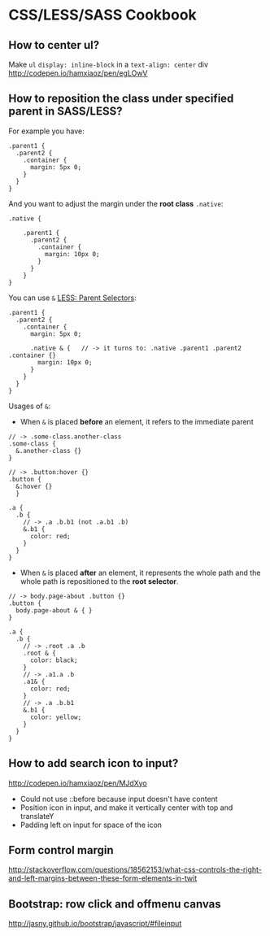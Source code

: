# CSS/LESS/SASS Cookbook

## How to center ul?
Make `ul` `display: inline-block` in a `text-align: center` div 
http://codepen.io/hamxiaoz/pen/egLOwV

## How to reposition the class under specified parent in SASS/LESS?
For example you have:

```less
.parent1 {
  .parent2 {
    .container {
      margin: 5px 0;
    }
  }
}
```

And you want to adjust the margin under the **root class** `.native`:

```less
.native {

    .parent1 {
      .parent2 {
        .container {
          margin: 10px 0;
        }
      }
    }
}
```

You can use `&` [LESS: Parent Selectors](http://lesscss.org/features/#parent-selectors-feature):

```less
.parent1 {
  .parent2 {
    .container {
      margin: 5px 0;
      
      .native & {   // -> it turns to: .native .parent1 .parent2 .container {}
        margin: 10px 0;
      }
    }
  }
}
```

Usages of `&`:
- When `&` is placed **before** an element, it refers to the immediate parent

```less
// -> .some-class.another-class
.some-class {
  &.another-class {}
}

// -> .button:hover {}
.button {
  &:hover {}
  }
  
.a {
  .b {
    // -> .a .b.b1 (not .a.b1 .b)
    &.b1 {
      color: red;
    }
  }
}
```
  
- When `&` is placed **after** an element, it represents the whole path and the whole path is repositioned to the **root selector**.

```less
// -> body.page-about .button {}
.button {
  body.page-about & { }
}

.a {
  .b {
    // -> .root .a .b 
    .root & {
      color: black;
    }
    // -> .a1.a .b
    .a1& {
      color: red;
    }
    // -> .a .b.b1
    &.b1 {
      color: yellow;
    }
  }
}
```

## How to add search icon to input?
http://codepen.io/hamxiaoz/pen/MJdXyo
- Could not use ::before because input doesn't have content
- Position icon in input, and make it vertically center with top and translateY
- Padding left on input for space of the icon

## Form control margin
http://stackoverflow.com/questions/18562153/what-css-controls-the-right-and-left-margins-between-these-form-elements-in-twit

## Bootstrap: row click and offmenu canvas
http://jasny.github.io/bootstrap/javascript/#fileinput
